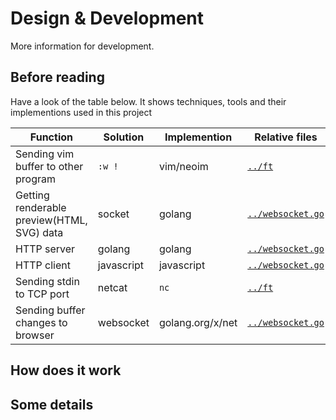 # Design & Development

More information for development.

## Before reading

Have a look of the table below.
It shows techniques, tools and their implementions used in this project

| Function | Solution | Implemention | Relative files | Help | *Remarks* |
| - | - | - | - | - | - |
| Sending vim buffer to other program | ```:w !``` | vim/neoim | [```../ft```](../ft) | ```:help w_c``` ||
| Getting renderable preview(HTML, SVG) data | socket | golang | [```../websocket.go```](../websocket.go) | [pkg.go.dev](https://pkg.go.dev/net) ||
| HTTP server | golang | golang | [```../websocket.go```](../websocket.go) | [pkg.go.dev](https://pkg.go.dev/net/http) ||
| HTTP client | javascript | javascript | [```../websocket.go```](../websocket.go) ||
| Sending stdin to TCP port | netcat | ```nc``` | [```../ft```](../ft) | [GNU netcat](https://netcat.sourceforge.net/) ||
| Sending buffer changes to browser | websocket | golang.org/x/net | [```../websocket.go```](../websocket.go) | [pkg.go.dev](https://pkg.go.dev/golang.org/x/net/websocket) ||

## How does it work

## Some details
